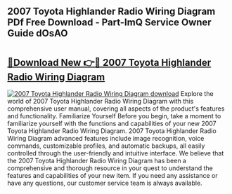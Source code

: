 ## 2007 Toyota Highlander Radio Wiring Diagram PDf Free Download - Part-ImQ Service Owner Guide dOsAO

# <h2><a href="http://dfimeeh.blite.top/?on=2007+Toyota+Highlander+Radio+Wiring+Diagram">🔗Download New 👉🔴 2007 Toyota Highlander Radio Wiring Diagram</a></h2>

[![2007 Toyota Highlander Radio Wiring Diagram download](https://i.imgur.com/lujVjoI.png)](http://dfimeeh.blite.top/?on=2007+Toyota+Highlander+Radio+Wiring+Diagram)
Explore the world of 2007 Toyota Highlander Radio Wiring Diagram with this comprehensive user manual, covering all aspects of the product's features and functionality. Familiarize Yourself Before you begin, take a moment to familiarize yourself with the functions and capabilities of your new 2007 Toyota Highlander Radio Wiring Diagram. 2007 Toyota Highlander Radio Wiring Diagram advanced features include image recognition, voice commands, customizable profiles, and automatic backups, all easily controlled through the user-friendly and intuitive interface. We believe that the 2007 Toyota Highlander Radio Wiring Diagram has been a comprehensive and thorough resource in your quest to understand the features and capabilities of your new item. If you need any assistance or have any questions, our customer service team is always available.
